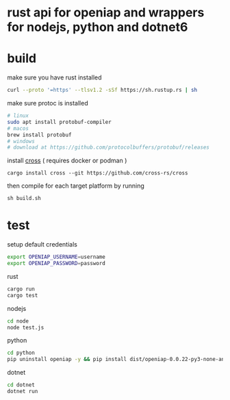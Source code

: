 # rust api for openiap and wrappers for nodejs, python and dotnet6


# build
make sure you have rust installed
```bash
curl --proto '=https' --tlsv1.2 -sSf https://sh.rustup.rs | sh
```
make sure protoc is installed
```bash
# linux
sudo apt install protobuf-compiler
# macos
brew install protobuf
# windows
# download at https://github.com/protocolbuffers/protobuf/releases
```
install [cross](https://github.com/cross-rs/cross) ( requires docker or podman )
```
cargo install cross --git https://github.com/cross-rs/cross
```
then compile for each target platform by running
```
sh build.sh
```

# test
setup default credentials

```bash
export OPENIAP_USERNAME=username
export OPENIAP_PASSWORD=password
```

rust
```bash
cargo run
cargo test
```

nodejs
```bash
cd node
node test.js
```

python
```bash
cd python
pip uninstall openiap -y && pip install dist/openiap-0.0.22-py3-none-any.whl && python test.py

```
dotnet
```bash
cd dotnet
dotnet run
```
